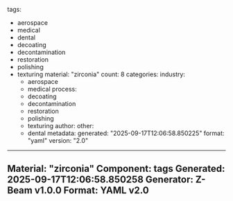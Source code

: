 tags:
  - aerospace
  - medical
  - dental
  - decoating
  - decontamination
  - restoration
  - polishing
  - texturing
material: "zirconia"
count: 8
categories:
  industry:
    - aerospace
    - medical
  process:
    - decoating
    - decontamination
    - restoration
    - polishing
    - texturing
  author:
  other:
    - dental
metadata:
  generated: "2025-09-17T12:06:58.850225"
  format: "yaml"
  version: "2.0"

---
Material: "zirconia"
Component: tags
Generated: 2025-09-17T12:06:58.850258
Generator: Z-Beam v1.0.0
Format: YAML v2.0
---